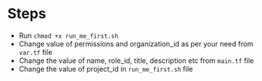 # Steps 
- Run `chmod +x run_me_first.sh`
- Change value of permissions and organization_id as per your need from `var.tf` file
- Change the value of name, role_id, title, description etc from `main.tf` file
- Change the value of project_id in `run_me_first.sh` file